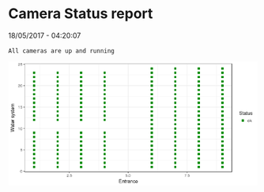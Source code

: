 Camera Status report
================
18/05/2017 - 04:20:07

    All cameras are up and running

![](camreport_files/figure-markdown_github/unnamed-chunk-2-1.png)
